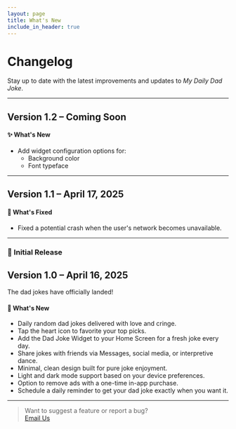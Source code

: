 ```yaml
---
layout: page
title: What's New
include_in_header: true
---
```


# Changelog

Stay up to date with the latest improvements and updates to *My Daily Dad Joke*.

---

## **Version 1.2** – Coming Soon

#### ✨ What's New
- Add widget configuration options for:
  - Background color
  - Font typeface

---
 
## **Version 1.1** – April 17, 2025

#### 🔧 What's Fixed
- Fixed a potential crash when the user's network becomes unavailable.

---

### 🚀 Initial Release  
## **Version 1.0** – April 16, 2025

The dad jokes have officially landed!

#### 🎉 What's New
- Daily random dad jokes delivered with love and cringe.
- Tap the heart icon to favorite your top picks.
- Add the Dad Joke Widget to your Home Screen for a fresh joke every day.
- Share jokes with friends via Messages, social media, or interpretive dance.
- Minimal, clean design built for pure joke enjoyment.
- Light and dark mode support based on your device preferences.
- Option to remove ads with a one-time in-app purchase.
- Schedule a daily reminder to get your dad joke exactly when you want it.

---

> Want to suggest a feature or report a bug?  
[Email Us](mailto:dappernarwhalstudios+support@gmail.com)
